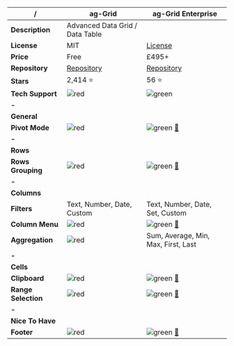 |**/**|ag-Grid|ag-Grid Enterprise|
|-----|-------|------------------|
|**Description**|Advanced Data Grid / Data Table||
|**License**|MIT|[License](https://github.com/ceolter/ag-grid-enterprise/blob/master/LICENSE.md)|
|**Price**|Free|£495+|
|**Repository**|[Repository](https://github.com/ceolter/ag-grid)|[Repository](https://github.com/ceolter/ag-grid-enterprise)|
|**Stars**|2,414 :star:|56 :star:|
|**Tech Support**|![red](http://placehold.it/23/f03c15/000000?text=+)|![green](http://placehold.it/23/c5f015/000000?text=+)|
|**-**|||
|**General**|||
|**Pivot Mode**|![red](http://placehold.it/23/f03c15/000000?text=+)|![green](http://placehold.it/23/c5f015/000000?text=+) [:book:](https://www.ag-grid.com/javascript-grid-pivoting/)|
|**-**|||
|**Rows**|||
|**Rows Grouping**|![red](http://placehold.it/23/f03c15/000000?text=+)|![green](http://placehold.it/23/c5f015/000000?text=+) [:book:](https://www.ag-grid.com/javascript-grid-grouping/#gsc.tab=0)|
|**-**|||
|**Columns**|||
|**Filters**|Text, Number, Date, Custom|Text, Number, Date, Set, Custom|
|**Column Menu**|![red](http://placehold.it/23/f03c15/000000?text=+)|![green](http://placehold.it/23/c5f015/000000?text=+) [:book:](https://www.ag-grid.com/javascript-grid-column-menu/#gsc.tab=0)|
|**Aggregation**|![red](http://placehold.it/23/f03c15/000000?text=+)|Sum, Average, Min, Max, First, Last|
|**-**|||
|**Cells**|||
|**Clipboard**|![red](http://placehold.it/23/f03c15/000000?text=+)|![green](http://placehold.it/23/c5f015/000000?text=+) [:book:](https://www.ag-grid.com/javascript-grid-clipboard/)|
|**Range Selection**|![red](http://placehold.it/23/f03c15/000000?text=+)|![green](http://placehold.it/23/c5f015/000000?text=+) [:book:](https://www.ag-grid.com/javascript-grid-range-selection/)|
|**-**|||
|**Nice To Have**|||
|**Footer**|![red](http://placehold.it/23/f03c15/000000?text=+)|![green](http://placehold.it/23/c5f015/000000?text=+) [:book:](https://www.ag-grid.com/javascript-grid-status-bar/#gsc.tab=0)|
